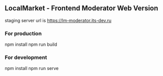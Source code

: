 ## LocalMarket - Frontend Moderator Web Version

staging server url is https://lm-moderator.its-dev.ru

### For production
npm install
npm run build

### For development
npm install
npm run serve

